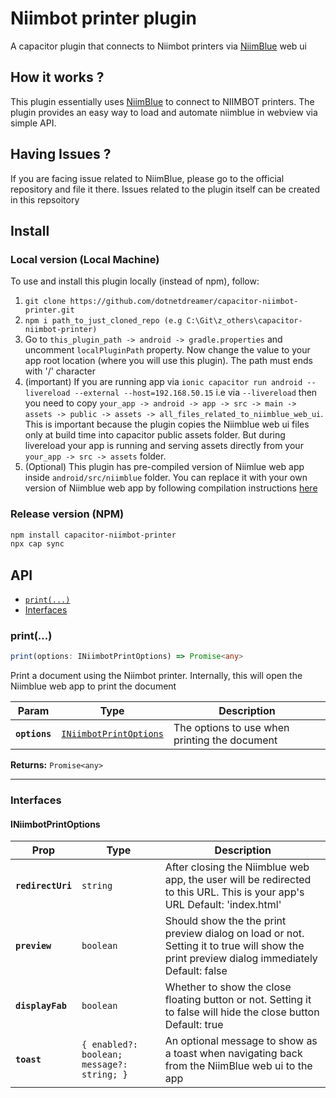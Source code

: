 # Niimbot printer plugin
A capacitor plugin that connects to Niimbot printers via [NiimBlue](https://github.com/MultiMote/niimblue) web ui

## How it works ?
This plugin essentially uses [NiimBlue](https://github.com/MultiMote/niimblue) to connect to NIIMBOT printers. The plugin provides an easy way to load and automate niimblue in webview via simple API.

## Having Issues ?
If you are facing issue related to NiimBlue, please go to the official repository and file it there. Issues related to the plugin itself can be created in this repsoitory

## Install

### Local version (Local Machine)
To use and install this plugin locally (instead of npm), follow:
1. `git clone https://github.com/dotnetdreamer/capacitor-niimbot-printer.git`
2. `npm i path_to_just_cloned_repo (e.g C:\Git\z_others\capacitor-niimbot-printer)`
3. Go to `this_plugin_path -> android -> gradle.properties` and uncomment `localPluginPath` property. Now change the value to your app root location (where you will use this plugin). The path must ends with '/' character
4. (important) If you are running app via `ionic capacitor run android --livereload --external --host=192.168.50.15` i.e via `--livereload` then you need to copy `your_app -> android -> app -> src -> main -> assets -> public -> assets -> all_files_related_to_niimblue_web_ui`. This is important because the plugin copies the Niimblue web ui files only at build time into capacitor public assets folder. But during livereload your app is running and serving assets directly from your `your_app -> src -> assets` folder.
5. (Optional) This plugin has pre-compiled version of Niimlue web app inside `android/src/niimblue` folder. You can replace it with your own version of Niimblue web app by following compilation instructions [here](https://github.com/MultiMote/niimblue)

### Release version (NPM)
```bash
npm install capacitor-niimbot-printer
npx cap sync
```

## API

<docgen-index>

* [`print(...)`](#print)
* [Interfaces](#interfaces)

</docgen-index>

<docgen-api>
<!--Update the source file JSDoc comments and rerun docgen to update the docs below-->

### print(...)

```typescript
print(options: INiimbotPrintOptions) => Promise<any>
```

Print a document using the Niimbot printer. Internally, this will open the Niimblue web app to print the document

| Param         | Type                                                                  | Description                                   |
| ------------- | --------------------------------------------------------------------- | --------------------------------------------- |
| **`options`** | <code><a href="#iniimbotprintoptions">INiimbotPrintOptions</a></code> | The options to use when printing the document |

**Returns:** <code>Promise&lt;any&gt;</code>

--------------------


### Interfaces


#### INiimbotPrintOptions

| Prop              | Type                                                  | Description                                                                                                                               |
| ----------------- | ----------------------------------------------------- | ----------------------------------------------------------------------------------------------------------------------------------------- |
| **`redirectUri`** | <code>string</code>                                   | After closing the Niimblue web app, the user will be redirected to this URL. This is your app's URL Default: 'index.html'                 |
| **`preview`**     | <code>boolean</code>                                  | Should show the the print preview dialog on load or not. Setting it to true will show the print preview dialog immediately Default: false |
| **`displayFab`**  | <code>boolean</code>                                  | Whether to show the close floating button or not. Setting it to false will hide the close button Default: true                            |
| **`toast`**       | <code>{ enabled?: boolean; message?: string; }</code> | An optional message to show as a toast when navigating back from the NiimBlue web ui to the app                                           |

</docgen-api>
